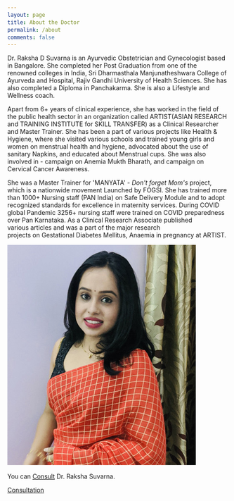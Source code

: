 ```yaml
---
layout: page
title: About the Doctor
permalink: /about
comments: false
---
```


<div class="row justify-content-between">
<div class="col-md-8 pr-5">

<p>Dr. Raksha D Suvarna is an Ayurvedic Obstetrician and Gynecologist based in Bangalore. She completed her Post Graduation from one of the renowned colleges in India, Sri Dharmasthala Manjunatheshwara College of Ayurveda and Hospital, Rajiv Gandhi University of Health Sciences. She has also completed a Diploma in Panchakarma. She is also a Lifestyle and Wellness coach.</p>
<p>Apart from 6+ years of clinical experience, she has worked in the field of the public health sector in an organization called ARTIST(ASIAN RESEARCH and TRAINING INSTITUTE for SKILL TRANSFER) as a Clinical Researcher and Master Trainer. She has been a part of various projects like Health & Hygiene, where she visited various schools and trained young girls and women on menstrual health and hygiene, advocated about the use of sanitary Napkins, and educated about Menstrual cups. She was also involved in - campaign on Anemia Mukth Bharath, and campaign on Cervical Cancer Awareness.</p><p>She was a Master Trainer for 'MANYATA' - <i>Don't forget Mom's</i> project, which is a nationwide movement Launched by FOGSI. She has trained more than 1000+ Nursing staff (PAN India) on Safe Delivery Module and to adopt recognized standards for excellence in maternity services. During COVID global Pandemic 3256+ nursing staff were trained on COVID preparedness over Pan Karnataka.
As a Clinical Research Associate published various articles and was a part of the major research projects on Gestational Diabetes Mellitus, Anaemia in pregnancy at ARTIST.</p>

</div>

<div class="col-md-4">

<div class="sticky-top sticky-top-80">
<img src="assets/images/raksha_01.jpg">

<p>You can <a target="_blank" href="/about">Consult</a> Dr. Raksha Suvarna.</p>

<a target="_blank" href="https://www.practo.com/bangalore/doctor/dr-raksha-suvarna-gynecologist-obstetrician" class="btn btn-warning">Consultation</a>

</div>
</div>
</div>
